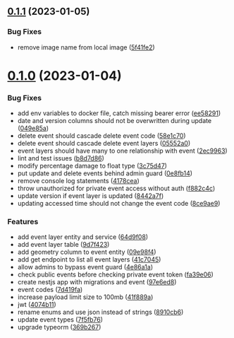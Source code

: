 ## [0.1.1](https://github.com/rodekruis/ADA-API/compare/v0.1.0...v0.1.1) (2023-01-05)


### Bug Fixes

* remove image name from local image ([5f41fe2](https://github.com/rodekruis/ADA-API/commit/5f41fe26db0930cb356bbb279a201519f9662b40))



# [0.1.0](https://github.com/rodekruis/ADA-API/compare/97e6ed83b66ca386b201baf7b8436891ef4b50b4...v0.1.0) (2023-01-04)


### Bug Fixes

* add env variables to docker file, catch missing bearer error ([ee58291](https://github.com/rodekruis/ADA-API/commit/ee582911dcbf7c889351313e85b1515ebca9dc1c))
* date and version columns should not be overwritten during update ([049e85a](https://github.com/rodekruis/ADA-API/commit/049e85a143f2208e9f698bdfd7253fb209b307ed))
* delete event should cascade delete event code ([58e1c70](https://github.com/rodekruis/ADA-API/commit/58e1c70a86243a56eaaea1a2f83efbdf6dcce48b))
* delete event should cascade delete event layers ([05552a0](https://github.com/rodekruis/ADA-API/commit/05552a049e0aab4c2a4715d2df1e11de1e021340))
* event layers should have many to one relationship with event ([2ec9963](https://github.com/rodekruis/ADA-API/commit/2ec9963a6fe6b6700e2e7ea627f4afb190ddf200))
* lint and test issues ([b8d7d86](https://github.com/rodekruis/ADA-API/commit/b8d7d8653f06a107a8731517ed406d59713fef79))
* modify percentage damage to float type ([3c75d47](https://github.com/rodekruis/ADA-API/commit/3c75d47a6804516e4bbeb6d9242bf3de426d8805))
* put update and delete events behind admin guard ([0e8fb14](https://github.com/rodekruis/ADA-API/commit/0e8fb14eb906e88f5c6d706afa2fc13385f331bb))
* remove console log statements ([4178cea](https://github.com/rodekruis/ADA-API/commit/4178ceac9da83a2a4202d6722d57a4acb3437b09))
* throw unauthorized for private event access without auth ([f882c4c](https://github.com/rodekruis/ADA-API/commit/f882c4c7a903e4f7a3fc6b0426558154b5a4f344))
* update version if event layer is updated ([8442a7f](https://github.com/rodekruis/ADA-API/commit/8442a7fe322e2da43e196d67ff5c5ecf96c77325))
* updating accessed time should not change the event code ([8ce9ae9](https://github.com/rodekruis/ADA-API/commit/8ce9ae916f0c6a073267341167c40a995b489a63))


### Features

* add event layer entity and service ([64d9f08](https://github.com/rodekruis/ADA-API/commit/64d9f084d8a3f1d50df6384d298c9d1760b9243d))
* add event layer table ([9d7f423](https://github.com/rodekruis/ADA-API/commit/9d7f423ad42cdc8b88b87ff2c79f98d8e8e3623e))
* add geometry column to event entity ([09e98f4](https://github.com/rodekruis/ADA-API/commit/09e98f4824b0aefbaed7b5e2206f953ff5b60c2a))
* add get endpoint to list all event layers ([41c7045](https://github.com/rodekruis/ADA-API/commit/41c7045398db2fbeba999803d9566ef221b75cf3))
* allow admins to bypass event guard ([4e86a1a](https://github.com/rodekruis/ADA-API/commit/4e86a1acfbbc9c59dab42d6ccec37481e6de3f77))
* check public events before checking private event token ([fa39e06](https://github.com/rodekruis/ADA-API/commit/fa39e0656653b929b7b8046035ef2211852378da))
* create nestjs app with migrations and event ([97e6ed8](https://github.com/rodekruis/ADA-API/commit/97e6ed83b66ca386b201baf7b8436891ef4b50b4))
* event codes ([7d419fa](https://github.com/rodekruis/ADA-API/commit/7d419fad2f6eb13d0565830ccf0092b43db1d926))
* increase payload limit size to 100mb ([41f889a](https://github.com/rodekruis/ADA-API/commit/41f889a5f09da60dd348c6935ab9db29791610c8))
* jwt ([4074b11](https://github.com/rodekruis/ADA-API/commit/4074b11225c8fea3905ea0cf112a516eb23ae648))
* rename enums and use json instead of strings ([8910cb6](https://github.com/rodekruis/ADA-API/commit/8910cb6bedd8d6fc29bf86331922c45c5b4c047c))
* update event types ([7f5fb76](https://github.com/rodekruis/ADA-API/commit/7f5fb763f9eb5734c4046a9f3d4cdcd0863e068f))
* upgrade typeorm ([369b267](https://github.com/rodekruis/ADA-API/commit/369b26763a59b46f268d0bb90edf03887605b125))



